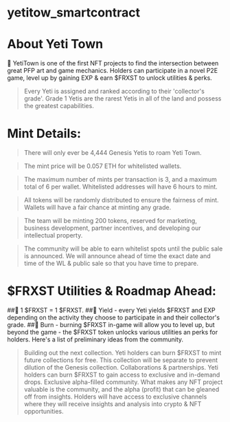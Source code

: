 # yetitow_smartcontract

# About Yeti Town

<aside>
🎨 YetiTown is one of the first NFT projects to find the intersection between great PFP art and game mechanics. Holders can participate in a novel P2E game, level up by gaining EXP & earn $FRXST to unlock utilities & perks. 

</aside>

> Every Yeti is assigned and ranked according to their 'collector's grade'. Grade 1 Yetis are the rarest Yetis in all of the land and possess the greatest capabilities.
> 

# Mint Details:

> There will only ever be 4,444 Genesis Yetis to roam Yeti Town.

> The mint price will be 0.057 ETH for whitelisted wallets. 

> The maximum number of mints per transaction is 3, and a maximum total of 6 per wallet. Whitelisted addresses will have 6 hours to mint. 

> All tokens will be randomly distributed to ensure the fairness of mint. Wallets will have a fair chance at minting any grade.

> The team will be minting 200 tokens, reserved for marketing, business development, partner incentives, and developing our intellectual property.

> The community will be able to earn whitelist spots until the public sale is announced. We will announce ahead of time the exact date and time of the WL & public sale so that you have time to prepare.
> 

# $FRXST Utilities & Roadmap Ahead:
##🎨 1 $FRXST = 1 $FRXST.
##🎨 Yield - every Yeti yields $FRXST and EXP depending on the activity they choose to participate in and their collector's grade.
##🎨 Burn - burning $FRXST in-game will allow you to level up, but beyond the game - the $FRXST token unlocks various utilities an perks for holders. Here's a list of preliminary ideas from the community.
> Building out the next collection. Yeti holders can burn $FRXST to mint future collections for free. This collection will be separate to prevent dilution of the Genesis collection.
> Collaborations & partnerships. Yeti holders can burn $FRXST to gain access to exclusive and in-demand drops. 
> Exclusive alpha-filled community. What makes any NFT project valuable is the community, and the alpha (profit) that can be gleaned off from insights. Holders will have access to exclusive channels where they will receive insights and analysis into crypto & NFT opportunities.

